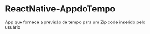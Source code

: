 # ReactNative-AppdoTempo
App que fornece a previsão de tempo para um Zip code inserido pelo usuário
